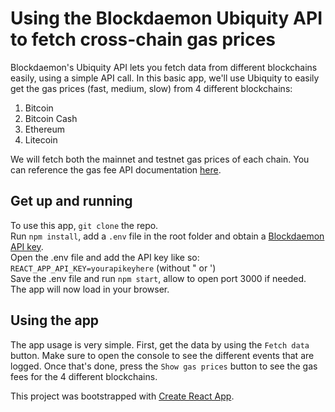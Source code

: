 # Using the Blockdaemon Ubiquity API to fetch cross-chain gas prices

Blockdaemon's Ubiquity API lets you fetch data from different blockchains easily, using a simple API call.
In this basic app, we'll use Ubiquity to easily get the gas prices (fast, medium, slow) from 4 different blockchains:

1. Bitcoin
2. Bitcoin Cash
3. Ethereum
4. Litecoin

We will fetch both the mainnet and testnet gas prices of each chain.
You can reference the gas fee API documentation [here](https://blockdaemon.com/documentation/ubiquity-api/specialized-apis/gas-fee-estimation-api/).
## Get up and running

To use this app, `git clone` the repo.<br />
Run `npm install`, add a `.env` file in the root folder and obtain a [Blockdaemon API key](https://app.blockdaemon.com/signin/register).<br />
Open the .env file and add the API key like so:<br />
`REACT_APP_API_KEY=yourapikeyhere` (without " or ')<br />
Save the .env file and run `npm start`, allow to open port 3000 if needed.<br />
The app will now load in your browser.

## Using the app

The app usage is very simple.
First, get the data by using the `Fetch data` button.
Make sure to open the console to see the different events that are logged.
Once that's done, press the `Show gas prices` button to see the gas fees for the 4 different blockchains.


This project was bootstrapped with [Create React App](https://github.com/facebook/create-react-app).

